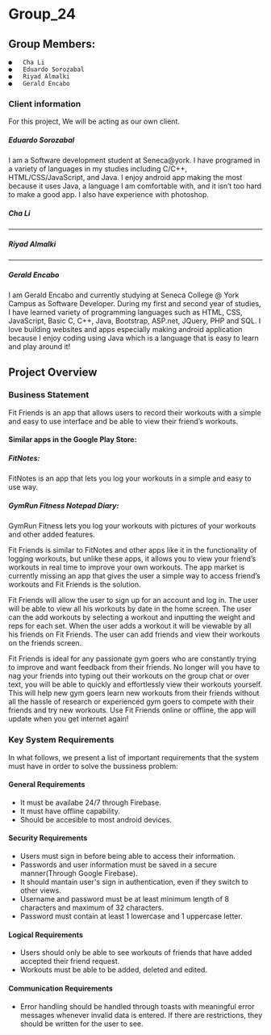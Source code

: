 # Group_24
## Group Members:
    ●   Cha Li
    ●   Eduardo Sorozabal
    ●   Riyad Almalki
    ●   Gerald Encabo
    
### Client information
For this project, We will be acting as our own client. 
##### Eduardo Sorozabal
I am a Software development student at Seneca@york. I have programed in a variety of languages in my studies including C/C++, HTML/CSS/JavaScript, and Java. I enjoy android app making the most because it uses Java, a language I am comfortable with, and it isn’t too hard to make a good app. I also have experience with photoshop.

##### Cha Li 
----
##### Riyad Almalki
----
##### Gerald Encabo
I am Gerald Encabo and currently studying at Seneca College @ York Campus as Software Developer. During my first and second year of studies, I have learned variety of programming languages such as HTML, CSS, JavaScript, Basic C, C++, Java, Bootstrap, ASP.net, JQuery, PHP and SQL. I love building websites and apps especially making android application because I enjoy coding using Java which is a language that is easy to learn and play around it!


## Project Overview

### Business Statement
Fit Friends is an app that allows users to record their workouts with a simple and easy to use interface and be able to view their friend’s workouts.

#### Similar apps in the Google Play Store:

##### FitNotes:

FitNotes is an app that lets you log your workouts in a simple and easy to use way.

##### GymRun Fitness Notepad Diary:

GymRun Fitness lets you log your workouts with pictures of your workouts and other added features.

Fit Friends is similar to FitNotes and other apps like it in the functionality of logging workouts, but unlike these apps, it allows you to view your friend’s workouts in real time to improve your own workouts. The app market is currently missing an app that gives the user a simple way to access friend’s workouts and Fit Friends is the solution.

Fit Friends will allow the user to sign up for an account and log in. The user will be able to view all his workouts by date in the home screen. The user can the add workouts by selecting a workout and inputting the weight and reps for each set. When the user adds a workout it will be viewable by all his friends on Fit Friends. The user can add friends and view their workouts on the friends screen.

Fit Friends is ideal for any passionate gym goers who are constantly trying to improve and want feedback from their friends. No longer will you have to nag your friends into typing out their workouts on the group chat or over text, you will be able to quickly and effortlessly view their workouts yourself. This will help new gym goers learn new workouts from their friends without all the hassle of research or experienced gym goers to compete with their friends and try new workouts. Use Fit Friends online or offline, the app will update when you get internet again!

### Key System Requirements
In what follows, we present a list of important requirements that the system must have in order to solve the bussiness problem:

#### General Requirements   
* It must be availabe 24/7 through Firebase.
* It must have offline capability.
* Should be accesible to most android devices.

#### Security Requirements
* Users must sign in before being able to access their information.
* Passwords and user information must be saved in a secure manner(Through Google Firebase).
* It should mantain user's sign in authentication, even if they switch to other views.
* Username and password must be at least minimum length of 8 characters and maximum of 32 characters.
* Password must contain at least 1 lowercase and 1 uppercase letter.
#### Logical Requirements
* Users should only be able to see workouts of friends that have added accepted their friend request.
* Workouts must be able to be added, deleted and edited.
#### Communication Requirements
* Error handling should be handled through toasts with meaningful error messages whenever invalid data is entered. If there are restrictions, they should be written for the user to see.
